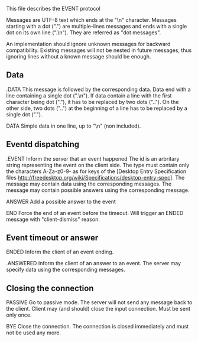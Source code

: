 This file describes the EVENT protocol


Messages are UTF-8 text which ends at the "\n" character.
Messages starting with a dot (".") are multiple-lines messages and ends with a
single dot on its own line (".\n"). They are referred as "dot messages".

An implementation should ignore unknown messages for backward compatibility.
Existing messages will not be nested in future messages, thus ignoring lines
without a known message should be enough.


Data
----

.DATA <name>
    This message is followed by the corresponding data.
    Data end with a line containing a single dot (".\n").
    If data contain a line with the first character being dot ("."),
    it has to be replaced by two dots ("..").
    On the other side, two dots ("..") at the beginning of a line
    has to be replaced by a single dot (".").

DATA <name> <data>
    Simple data in one line, up to "\n" (non included).


Eventd dispatching
------------------

.EVENT <id> <category> <type>
    Inform the server that an event happened
    The id is an arbritary string representing the event on the client side.
    The type must contain only the characters
    A-Za-z0-9- as for keys of the
    [Desktop Entry Specification files
    http://freedesktop.org/wiki/Specifications/desktop-entry-spec].
    The message may contain data using the corresponding messages.
    The message may contain possible answers using the corresponding message.

ANSWER <name>
    Add a possible answer to the event

END <id>
    Force the end of an event before the timeout.
    Will trigger an ENDED message with "client-dismiss" reason.



Event timeout or answer
-----------------------

ENDED <id> <reason>
    Inform the client of an event ending.

.ANSWERED <id> <name>
    Inform the client of an answer to an event.
    The server may specify data using the corresponding messages.


Closing the connection
----------------------

PASSIVE
    Go to passive mode. The server will not send any message back to the client.
    Client may (and should) close the input connection.
    Must be sent only once.

BYE
    Close the connection.
    The connection is closed immediately and must not be used any more.
